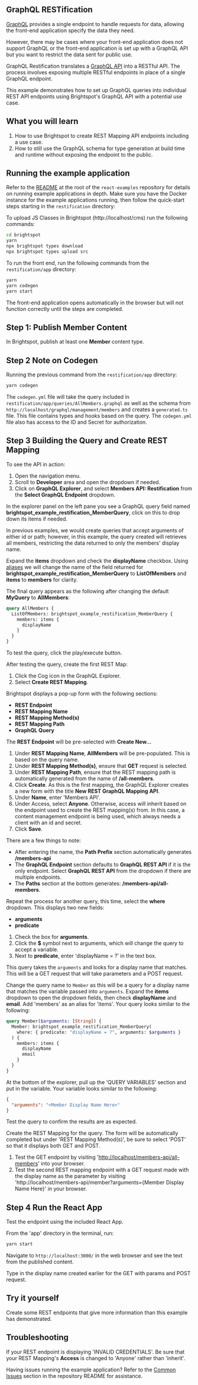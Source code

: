 ## GraphQL RESTification

[GraphQL](https://graphql.org/) provides a single endpoint to handle requests for data, allowing the front-end application specify the data they need.

However, there may be cases where your front-end application does not support GraphQL or the front-end application is set up with a GraphQL API but you want to restrict the data sent for public use.

GraphQL Restification translates a [GraphQL API](https://graphql.org/) into a RESTful API. The process involves exposing multiple RESTful endpoints in place of a single GraphQL endpoint.

This example demonstrates how to set up GraphQL queries into individual REST API endpoints using Brightspot's GraphQL API with a potential use case.

## What you will learn

1. How to use Brightspot to create REST Mapping API endpoints including a use case.
2. How to still use the GraphQL schema for type generation at build time and runtime without exposing the endpoint to the public.

## Running the example application

Refer to the [README](/README.md) at the root of the `react-examples` repository for details on running example applications in depth. Make sure you have the Docker instance for the example applications running, then follow the quick-start steps starting in the `restification` directory:

To upload JS Classes in Brightspot (http://localhost/cms) run the following commands:

```sh
cd brightspot
yarn
npx brightspot types download
npx brightspot types upload src
```

To run the front end, run the following commands from the `restification/app` directory:

```sh
yarn
yarn codegen
yarn start
```

The front-end application opens automatically in the browser but will not function correctly until the steps are completed.

## Step 1: Publish Member Content

In Brightspot, publish at least one **Member** content type.

## Step 2 Note on Codegen

Running the previous command from the `restification/app` directory:

```sh
yarn codegen
```

The `codegen.yml` file will take the query included in `restification/app/queries/AllMembers.graphql` as well as the schema from `http://localhost/graphql/management/members` and creates a `generated.ts` file. This file contains types and hooks based on the query. The `codegen.yml` file also has access to the ID and Secret for authorization.

## Step 3 Building the Query and Create REST Mapping

To see the API in action:

1. Open the navigation menu.
2. Scroll to **Developer** area and open the dropdown if needed.
3. Click on **GraphQL Explorer**, and select **Members API: Restification** from the **Select GraphQL Endpoint** dropdown.

In the explorer panel on the left pane you see a GraphQL query field named **brightspot_example_restification_MemberQuery**, click on this to drop down its items if needed.

In previous examples, we would create queries that accept arguments of either id or path; however, in this example, the query created will retrieves all members, restricting the data returned to only the members' display name.

Expand the **items** dropdown and check the **displayName** checkbox. Using [aliases](https://graphql.org/learn/queries/#aliases) we will change the name of the field returned for **brightspot_example_restification_MemberQuery** to **ListOfMembers** and **items** to **members** for clarity.

The final query appears as the following after changing the default **MyQuery** to **AllMembers**:

```graphql
query AllMembers {
  ListOfMembers: brightspot_example_restification_MemberQuery {
    members: items {
      displayName
    }
  }
}
```

To test the query, click the play/execute button.

After testing the query, create the first REST Map:

1. Click the Cog icon in the GraphQL Explorer.
2. Select **Create REST Mapping**.

Brightspot displays a pop-up form with the following sections:

- **REST Endpoint**
- **REST Mapping Name**
- **REST Mapping Method(s)**
- **REST Mapping Path**
- **GraphQL Query**

The **REST Endpoint** will be pre-selected with **Create New...**

1. Under **REST Mapping Name**, **AllMembers** will be pre-populated. This is based on the query name.
2. Under **REST Mapping Method(s)**, ensure that **GET** request is selected.
3. Under **REST Mapping Path**, ensure that the REST mapping path is automatically generated from the name of **/all-members**.
4. Click **Create**. As this is the first mapping, the GraphQL Explorer creates a new form with the title **New REST GraphQL Mapping API**.
5. Under **Name**, enter 'Members API'.
6. Under Access, select **Anyone**. Otherwise, access will inherit based on the endpoint used to create the REST mapping(s) from. In this case, a content management endpoint is being used, which always needs a client with an id and secret.
7. Click **Save**.

There are a few things to note:

- After entering the name, the **Path Prefix** section automatically generates **/members-api**
- The **GraphQL Endpoint** section defaults to **GraphQL REST API** if it is the only endpoint. Select **GraphQL REST API** from the dropdown if there are multiple endpoints.
- The **Paths** section at the bottom generates: **/members-api/all-members**.

Repeat the process for another query, this time, select the **where** dropdown. This displays two new fields:

- **arguments**
- **predicate**

1. Check the box for **arguments**.
2. Click the **$** symbol next to arguments, which will change the query to accept a variable.
3. Next to **predicate**, enter 'displayName = ?' in the text box.

This query takes the `arguments` and looks for a display name that matches. This will be a GET request that will take parameters and a POST request.

Change the query name to `Member` as this will be a query for a display name that matches the variable passed into `arguments`. Expand the **items** dropdown to open the dropdown fields, then check **displayName** and **email**. Add 'members' as an alias for 'items'. Your query looks similar to the following:

```graphql
query Member($arguments: [String]) {
  Member: brightspot_example_restification_MemberQuery(
    where: { predicate: "displayName = ?", arguments: $arguments }
  ) {
    members: items {
      displayName
      email
    }
  }
}
```

At the bottom of the explorer, pull up the 'QUERY VARIABLES' section and put in the variable. Your variable looks similar to the following:

```json
{
  "arguments": "<Member Display Name Here>"
}
```

Test the query to confirm the results are as expected.

Create the REST Mapping for the query. The form will be automatically completed but under 'REST Mapping Method(s)', be sure to select 'POST' so that it displays both GET and POST.

1. Test the GET endpoint by visiting '[http://localhost/members-api/all-members](http://localhost/members-api/all-members)' into your browser.
2. Test the second REST mapping endpoint with a GET request made with the display name as the parameter by visiting 'http://localhost/members-api/member?arguments={Member Display Name Here}' in your browser.

## Step 4 Run the React App

Test the endpoint using the included React App.

From the 'app' directory in the terminal, run:

```sh
yarn start
```

Navigate to `http://localhost:3000/` in the web browser and see the text from the published content.

Type in the display name created earlier for the GET with params and POST request.

## Try it yourself

Create some REST endpoints that give more information than this example has demonstrated.

## Troubleshooting

If your REST endpoint is displaying 'INVALID CREDENTIALS'. Be sure that your REST Mapping's **Access** is changed to 'Anyone' rather than 'inherit'.

Having issues running the example application? Refer to the [Common Issues](/README.md) section in the repository README for assistance.
